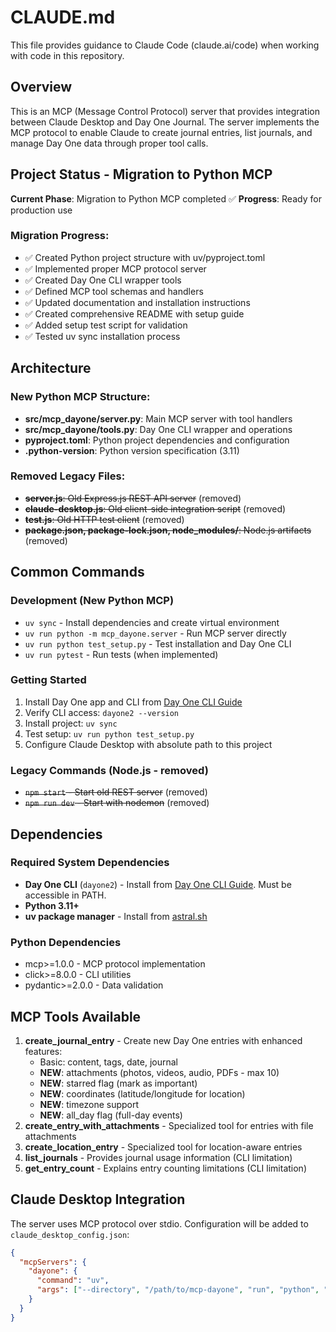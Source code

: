 # CLAUDE.md

This file provides guidance to Claude Code (claude.ai/code) when working with code in this repository.

## Overview

This is an MCP (Message Control Protocol) server that provides integration between Claude Desktop and Day One Journal. The server implements the MCP protocol to enable Claude to create journal entries, list journals, and manage Day One data through proper tool calls.

## Project Status - Migration to Python MCP

**Current Phase**: Migration to Python MCP completed ✅
**Progress**: Ready for production use

### Migration Progress:
- ✅ Created Python project structure with uv/pyproject.toml
- ✅ Implemented proper MCP protocol server 
- ✅ Created Day One CLI wrapper tools
- ✅ Defined MCP tool schemas and handlers
- ✅ Updated documentation and installation instructions
- ✅ Created comprehensive README with setup guide
- ✅ Added setup test script for validation
- ✅ Tested uv sync installation process

## Architecture

### New Python MCP Structure:
- **src/mcp_dayone/server.py**: Main MCP server with tool handlers
- **src/mcp_dayone/tools.py**: Day One CLI wrapper and operations
- **pyproject.toml**: Python project dependencies and configuration
- **.python-version**: Python version specification (3.11)

### Removed Legacy Files:
- ~~**server.js**: Old Express.js REST API server~~ (removed)
- ~~**claude-desktop.js**: Old client-side integration script~~ (removed)
- ~~**test.js**: Old HTTP test client~~ (removed)
- ~~**package.json, package-lock.json, node_modules/**: Node.js artifacts~~ (removed)

## Common Commands

### Development (New Python MCP)
- `uv sync` - Install dependencies and create virtual environment
- `uv run python -m mcp_dayone.server` - Run MCP server directly
- `uv run python test_setup.py` - Test installation and Day One CLI
- `uv run pytest` - Run tests (when implemented)

### Getting Started
1. Install Day One app and CLI from [Day One CLI Guide](https://dayoneapp.com/guides/tips-and-tutorials/command-line-interface-cli)
2. Verify CLI access: `dayone2 --version`
3. Install project: `uv sync`
4. Test setup: `uv run python test_setup.py`
5. Configure Claude Desktop with absolute path to this project

### Legacy Commands (Node.js - removed)
- ~~`npm start` - Start old REST server~~ (removed)
- ~~`npm run dev` - Start with nodemon~~ (removed)

## Dependencies

### Required System Dependencies
- **Day One CLI** (`dayone2`) - Install from [Day One CLI Guide](https://dayoneapp.com/guides/tips-and-tutorials/command-line-interface-cli). Must be accessible in PATH.
- **Python 3.11+** 
- **uv package manager** - Install from [astral.sh](https://astral.sh/uv/install.sh)

### Python Dependencies
- mcp>=1.0.0 - MCP protocol implementation
- click>=8.0.0 - CLI utilities
- pydantic>=2.0.0 - Data validation

## MCP Tools Available

1. **create_journal_entry** - Create new Day One entries with enhanced features:
   - Basic: content, tags, date, journal
   - **NEW**: attachments (photos, videos, audio, PDFs - max 10)
   - **NEW**: starred flag (mark as important)  
   - **NEW**: coordinates (latitude/longitude for location)
   - **NEW**: timezone support
   - **NEW**: all_day flag (full-day events)
2. **create_entry_with_attachments** - Specialized tool for entries with file attachments
3. **create_location_entry** - Specialized tool for location-aware entries
4. **list_journals** - Provides journal usage information (CLI limitation)
5. **get_entry_count** - Explains entry counting limitations (CLI limitation)

## Claude Desktop Integration

The server uses MCP protocol over stdio. Configuration will be added to `claude_desktop_config.json`:

```json
{
  "mcpServers": {
    "dayone": {
      "command": "uv",
      "args": ["--directory", "/path/to/mcp-dayone", "run", "python", "-m", "mcp_dayone.server"]
    }
  }
}
```